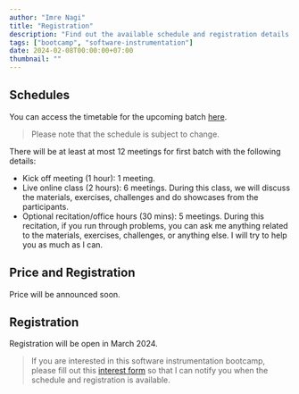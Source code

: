 ```yaml
---
author: "Imre Nagi"
title: "Registration"
description: "Find out the available schedule and registration details for the course/bootcamp"
tags: ["bootcamp", "software-instrumentation"]
date: 2024-02-08T00:00:00+07:00
thumbnail: ""
---
```


## Schedules

You can access the timetable for the upcoming batch [here](https://docs.google.com/spreadsheets/d/16wlOJjRgutrN5lHK0LhQ550L68wz_L-zfzUkTOkIdVI/edit?usp=sharing).

> Please note that the schedule is subject to change.

There will be at least at most 12 meetings for first batch with the following details:
  
  * Kick off meeting (1 hour): 1 meeting.
  * Live online class (2 hours): 6 meetings. During this class, we will discuss the materials, exercises, challenges and do showcases from the participants.
  * Optional recitation/office hours (30 mins): 5 meetings. During this recitation, if you run through problems, you can ask me anything related to the materials, exercises, challenges, or anything else. I will try to help you as much as I can.

## Price and Registration

Price will be announced soon. 

## Registration

Registration will be open in March 2024. 

> If you are interested in this software instrumentation bootcamp, please fill out this [interest form](https://forms.gle/YJeYBCpg88vGgj6d7) so that I can notify you when the schedule and registration is available.
